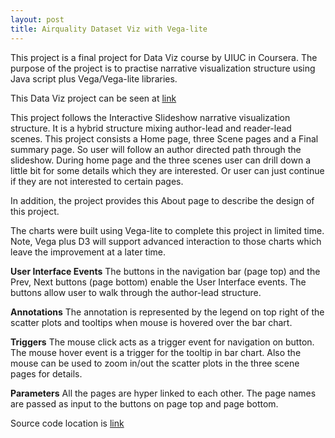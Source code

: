 ```yaml
---
layout: post
title: Airquality Dataset Viz with Vega-lite
---
```


This project is a final project for Data Viz course by UIUC in Coursera. The purpose of the project is to practise narrative visualization structure using Java script plus Vega/Vega-lite libraries.  

This Data Viz project can be seen at [link](https://fengliplatform.github.io/dataviz-uiuc/index.html)

This project follows the Interactive Slideshow narrative visualization structure. It is a hybrid structure mixing author-lead and reader-lead scenes. This project consists a Home page, three Scene pages and a Final summary page. So user will follow an author directed path through the slideshow. During home page and the three scenes user can drill down a little bit for some details which they are interested. Or user can just continue if they are not interested to certain pages.  

In addition, the project provides this About page to describe the design of this project.  

The charts were built using Vega-lite to complete this project in limited time. Note, Vega plus D3 will support advanced interaction to those charts which leave the improvement at a later time.  

**User Interface Events**
The buttons in the navigation bar (page top) and the Prev, Next buttons (page bottom) enable the User Interface events. The buttons allow user to walk through the author-lead structure.  

**Annotations**
The annotation is represented by the legend on top right of the scatter plots and tooltips when mouse is hovered over the bar chart.  

**Triggers**
The mouse click acts as a trigger event for navigation on button. The mouse hover event is a trigger for the tooltip in bar chart. Also the mouse can be used to zoom in/out the scatter plots in the three scene pages for details.   

**Parameters**
All the pages are hyper linked to each other. The page names are passed as input to the buttons on page top and page bottom.    

Source code location is [link](https://github.com/fengliplatform/dataviz-uiuc)

